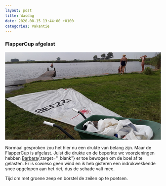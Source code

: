 ```yaml
---
layout: post
title: Wasdag
date: 2020-08-15 13:44:00 +0100
categories: Vakantie
---
```


### FlapperCup afgelast

![zeilen wassen](../assets/zeilenwas.jpg)  

Normaal gesproken zou het hier nu een drukte van belang zijn. Maar de FlapperCup is afgelast. Juist die drukte en de beperkte wc voorzieningen hebben [Barbara](https://www.campingflapper.nl/){:target="_blank"} er toe bewogen om de boel af te gelasten. Er is sowieso geen wind en ik heb gisteren een indrukwekkende snee opgelopen aan het riet, dus de schade valt mee.

Tijd om met groene zeep en borstel de zeilen op te poetsen.
